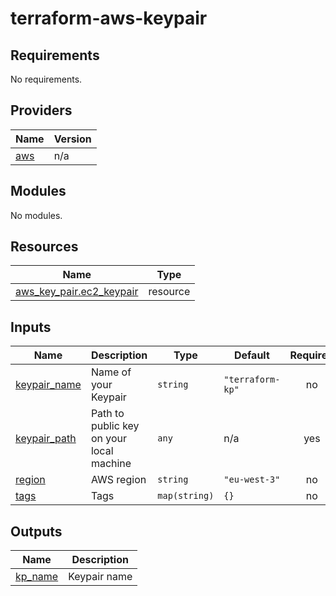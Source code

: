 # terraform-aws-keypair

<!-- BEGINNING OF PRE-COMMIT-TERRAFORM DOCS HOOK -->
## Requirements

No requirements.

## Providers

| Name | Version |
|------|---------|
| <a name="provider_aws"></a> [aws](#provider\_aws) | n/a |

## Modules

No modules.

## Resources

| Name | Type |
|------|------|
| [aws_key_pair.ec2_keypair](https://registry.terraform.io/providers/hashicorp/aws/latest/docs/resources/key_pair) | resource |

## Inputs

| Name | Description | Type | Default | Required |
|------|-------------|------|---------|:--------:|
| <a name="input_keypair_name"></a> [keypair\_name](#input\_keypair\_name) | Name of your Keypair | `string` | `"terraform-kp"` | no |
| <a name="input_keypair_path"></a> [keypair\_path](#input\_keypair\_path) | Path to public key on your local machine | `any` | n/a | yes |
| <a name="input_region"></a> [region](#input\_region) | AWS region | `string` | `"eu-west-3"` | no |
| <a name="input_tags"></a> [tags](#input\_tags) | Tags | `map(string)` | `{}` | no |

## Outputs

| Name | Description |
|------|-------------|
| <a name="output_kp_name"></a> [kp\_name](#output\_kp\_name) | Keypair name |
<!-- END OF PRE-COMMIT-TERRAFORM DOCS HOOK -->
